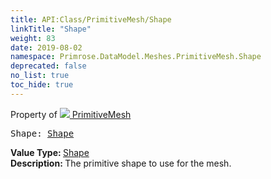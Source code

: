 ```yaml
---
title: API:Class/PrimitiveMesh/Shape
linkTitle: "Shape"
weight: 83
date: 2019-08-02
namespace: Primrose.DataModel.Meshes.PrimitiveMesh.Shape
deprecated: false
no_list: true
toc_hide: true
---
```

Property of <a href="/docs/api-reference/Class/PrimitiveMesh"><img src="/icons/silk/mesh.png"/>&nbsp;PrimitiveMesh</a>
<pre class="method-declaration">
Shape: <a class="type" href="/docs/api-reference/Enum/Shape">Shape</a></pre>
<b>Value Type: </b>
<a class="type" href="/docs/api-reference/Enum/Shape">Shape</a>
<br/>
<b>Description: </b>
The primitive shape to use for the mesh.


